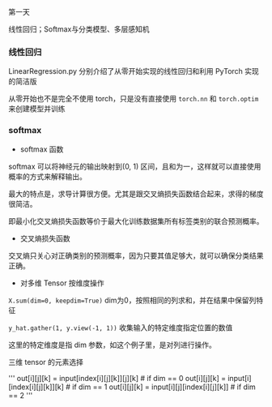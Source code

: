 第一天

线性回归；Softmax与分类模型、多层感知机

### 线性回归

LinearRegression.py 分别介绍了从零开始实现的线性回归和利用 PyTorch 实现的简洁版

从零开始也不是完全不使用 torch，只是没有直接使用 `torch.nn` 和 `torch.optim` 来创建模型并训练


### softmax

* softmax 函数

softmax 可以将神经元的输出映射到(0, 1) 区间，且和为一，这样就可以直接使用概率的方式来解释输出。

最大的特点是，求导计算很方便。尤其是跟交叉熵损失函数结合起来，求得的梯度很简洁。

即最小化交叉熵损失函数等价于最大化训练数据集所有标签类别的联合预测概率。

* 交叉熵损失函数

交叉熵只关心对正确类别的预测概率，因为只要其值足够大，就可以确保分类结果正确。

* 对多维 Tensor 按维度操作 

`X.sum(dim=0, keepdim=True)` dim为0，按照相同的列求和，并在结果中保留列特征

`y_hat.gather(1, y.view(-1, 1))` 收集输入的特定维度指定位置的数值

这里的特定维度是指 dim 参数，如这个例子里，是对列进行操作。

三维 tensor 的元素选择

'''
out[i][j][k] = input[index[i][j][k]][j][k]  # if dim == 0
out[i][j][k] = input[i][index[i][j][k]][k]  # if dim == 1
out[i][j][k] = input[i][j][index[i][j][k]]  # if dim == 2
'''

